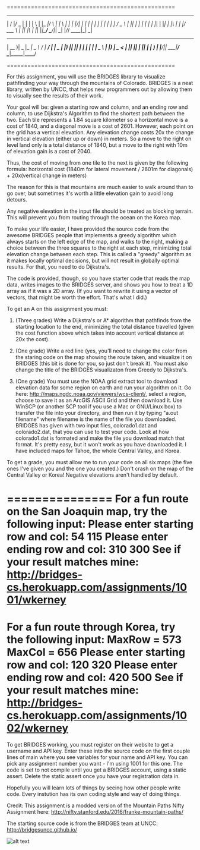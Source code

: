 =================================================
 __  __  ___  _   _ _   _ _____  _    ___ _   _ 
|  \/  |/ _ \| | | | \ | |_   _|/ \  |_ _| \ | |
| |\/| | | | | | | |  \| | | | / _ \  | ||  \| |
| |  | | |_| | |_| | |\  | | |/ ___ \ | || |\  |
|_|  |_|\___/ \___/|_| \_| |_/_/   \_\___|_| \_|
                                                
 ____  ____  ___ ____   ____ _____ ____  
| __ )|  _ \|_ _|  _ \ / ___| ____/ ___| 
|  _ \| |_) || || | | | |  _|  _| \___ \ 
| |_) |  _ < | || |_| | |_| | |___ ___) |
|____/|_| \_\___|____/ \____|_____|____/ 
                                         
=================================================

For this assignment, you will use the BRIDGES library to visualize pathfinding
your way through the mountains of Colorado. BRIDGES is a neat library, written
by UNCC, that helps new programmers out by allowing them to visually see
the results of their work.

Your goal will be: given a starting row and column, and an ending row and
column, to use Dijkstra's Algorithm to find the shortest path between the two.
Each tile represents a 1.84 square kilometer so a horizontal move is a
cost of 1840, and a diagonal move is a cost of 2601. However, each point on
the grid has a vertical elevation. Any elevation change costs 20x the change
in vertical elevation (either up or down) in meters. So a move to the right on level
land only is a total distance of 1840, but a move to the right with 10m of
elevation gain is a cost of 2040.

Thus, the cost of moving from one tile to the next is given by the following formula:
horizontal cost (1840m for lateral movement / 2601m for diagonals) +
20x(vertical change in meters)

The reason for this is that mountains are much easier to walk around than to
go over, but sometimes it's worth a little elevation gain to avoid long
detours. 

Any negative elevation in the input file should be treated as blocking terrain.
This will prevent you from routing through the ocean on the Korea map.

To make your life easier, I have provided the source code from the awesome BRIDGES
people that implements a greedy algorithm which always starts on the left edge
of the map, and walks to the right, making a choice between the three squares
to the right at each step, minimizing total elevation change between each
step. This is called a "greedy" algorithm as it makes locally optimal
decisions, but will not result in globally optimal results. For that, you need
to do Dijkstra's. 

The code is provided, though, so you have starter code that reads the map
data, writes images to the BRIDGES server, and shows you how to treat a 1D
array as if it was a 2D array. (If you want to rewrite it using a vector of
vectors, that might be worth the effort. That's what I did.)

To get an A on this assignment you must:
1) (Three grades) Write a Dijkstra's or A* algorithm that pathfinds from the starting
location to the end, minimizing the total distance travelled (given the cost
function above which takes into account vertical distance at 20x the cost).

2) (One grade) Write a red line (yes, you'll need to change the color from the staring
code on the map showing the route taken, and visualize it on
BRIDGES (this bit is done for you, so just don't break it). You must also
change the title of the BRIDGES visualizaton from Greedy to Dijkstra's.

3) (One grade) You must use the NOAA grid extract tool to download elevation data for some
region on earth and run your algorithm on it. Go here:
http://maps.ngdc.noaa.gov/viewers/wcs-client/, select a region, choose to save
it as an ArcGIS ASCII Grid and then download it. Use WinSCP (or another SCP
tool if you use a Mac or GNU/Linux box) to transfer the file into your
directory, and then run it by typing "a.out filename" where filename is the
name of the file you downloaded. BRIDGES has given with two input files,
colorado1.dat and colorado2.dat, that you can use to test your code. Look at
how colorado1.dat is formated and make the file you download match that
format. It's pretty easy, but it won't work as you have downloaded it. I have
included maps for Tahoe, the whole Central Valley, and Korea.

To get a grade, you must allow me to run your code on all six maps (the five
ones I've given you and the one you created.) Don't crash on the map of the
Central Valley or Korea! Negative elevations aren't handled by default.

===============
For a fun route on the San Joaquin map, try the following input:
Please enter starting row and col:
54 115
Please enter ending row and col:
310 300
See if your result matches mine:
http://bridges-cs.herokuapp.com/assignments/1001/wkerney
===============
For a fun route through Korea, try the following input:
MaxRow = 573 MaxCol = 656
Please enter starting row and col:
120 320
Please enter ending row and col:
420 500
See if your result matches mine:
http://bridges-cs.herokuapp.com/assignments/1002/wkerney
===============

To get BRIDGES working, you must register on their website to get a username
and API key. Enter these into the source code on the first couple lines of
main where you see variables for your name and API key. You can pick any
assignment number you want - I'm using 1001 for this one. The code is set to
not compile until you get a BRIDGES account, using a static assert. Delete the
static assert once you have your registration data in.

Hopefully you will learn lots of things by seeing how other people write code.
Every instution has its own coding style and way of doing things.

Credit:
This assignment is a modded version of the Mountain Paths Nifty Assignment here:
http://nifty.stanford.edu/2016/franke-mountain-paths/

The starting source code is from the BRIDGES team at UNCC:
http://bridgesuncc.github.io/

![alt text](http://bridges-cs.herokuapp.com/assignments/1007/Aaron_Her)